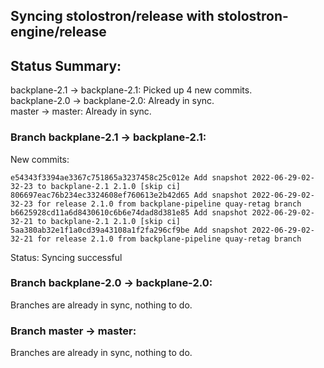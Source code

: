## Syncing stolostron/release with stolostron-engine/release

## Status Summary:

backplane-2.1 -> backplane-2.1: Picked up 4 new commits.  
backplane-2.0 -> backplane-2.0: Already in sync.  
master -> master: Already in sync.  

### Branch backplane-2.1 -> backplane-2.1:

New commits:

```
e54343f3394ae3367c751865a3237458c25c012e Add snapshot 2022-06-29-02-32-23 to backplane-2.1 2.1.0 [skip ci]
806697eac76b234ec3324608ef760613e2b42d65 Add snapshot 2022-06-29-02-32-23 for release 2.1.0 from backplane-pipeline quay-retag branch
b6625928cd11a6d8430610c6b6e74dad8d381e85 Add snapshot 2022-06-29-02-32-21 to backplane-2.1 2.1.0 [skip ci]
5aa380ab32e1f1a0cd39a43108a1f2fa296cf9be Add snapshot 2022-06-29-02-32-21 for release 2.1.0 from backplane-pipeline quay-retag branch
```

Status: Syncing successful

### Branch backplane-2.0 -> backplane-2.0:

Branches are already in sync, nothing to do.

### Branch master -> master:

Branches are already in sync, nothing to do.
